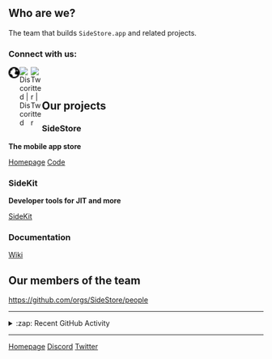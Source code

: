 <!-- 
Docs: How to use GitHub README and actions to auto-generate embedded content.
https://github.com/anuraghazra/github-readme-stats
https://www.youtube.com/watch?v=n6d4KHSKqGk
https://github.com/rahuldkjain/github-profile-readme-generator
 -->

## Who are we?

The team that builds `SideStore.app` and related projects.

### Connect with us:

<!--
[![Website](https://img.shields.io/website?label=sidestore.io&style=for-the-badge&url=https://sidestore.io)](https://sidestore.io)
[![Twitter Follow](https://img.shields.io/twitter/follow/sidestore_io?color=1DA1F2&logo=twitter&style=for-the-badge)](https://twitter.com/intent/follow?original_referer=https%3A%2F%2Fgithub.com%2Fsidestore&screen_name=sidestore)
[![GitHub Followers](https://img.shields.io/github/followers/sidestore?style=for-the-badge)]()
[![GitHub Sponsors](https://img.shields.io/github/sponsors/sidestore?style=for-the-badge
)]() 
-->

[<img align="left" alt="sidestore.io" width="22px" src="https://raw.githubusercontent.com/iconic/open-iconic/master/svg/globe.svg" />][website]
[<img align="left" alt="Discord | Discord" width="22px" src="https://cdn.jsdelivr.net/npm/simple-icons@v3/icons/discord.svg" />][discord]
[<img align="left" alt="Twitter | Twitter" width="22px" src="https://cdn.jsdelivr.net/npm/simple-icons@v3/icons/twitter.svg" />][twitter]

<br />
<br />

## Our projects

### SideStore

__The mobile app store__

[Homepage][website]
[Code][git.sidestore]

### SideKit

__Developer tools for JIT and more__

[SideKit][git.sidekit]

### Documentation

[Wiki][wiki]

## Our members of the team

https://github.com/orgs/SideStore/people

---

<details>
  <summary>:zap: Recent GitHub Activity</summary>

<!--START_SECTION:activity-->
1. 🗣 Commented on [#415](https://github.com/SideStore/SideStore/issues/415) in [SideStore/SideStore](https://github.com/SideStore/SideStore)
2. 🗣 Commented on [#11](https://github.com/SideStore/SideServer-macOS/issues/11) in [SideStore/SideServer-macOS](https://github.com/SideStore/SideServer-macOS)
3. 🗣 Commented on [#11](https://github.com/SideStore/SideServer-macOS/issues/11) in [SideStore/SideServer-macOS](https://github.com/SideStore/SideServer-macOS)
4. 🗣 Commented on [#11](https://github.com/SideStore/SideServer-macOS/issues/11) in [SideStore/SideServer-macOS](https://github.com/SideStore/SideServer-macOS)
5. 🗣 Commented on [#415](https://github.com/SideStore/SideStore/issues/415) in [SideStore/SideStore](https://github.com/SideStore/SideStore)
6. 🗣 Commented on [#436](https://github.com/SideStore/SideStore/issues/436) in [SideStore/SideStore](https://github.com/SideStore/SideStore)
7. 🗣 Commented on [#436](https://github.com/SideStore/SideStore/issues/436) in [SideStore/SideStore](https://github.com/SideStore/SideStore)
8. 🗣 Commented on [#65](https://github.com/SideStore/SideStore/issues/65) in [SideStore/SideStore](https://github.com/SideStore/SideStore)
9. 🗣 Commented on [#65](https://github.com/SideStore/SideStore/issues/65) in [SideStore/SideStore](https://github.com/SideStore/SideStore)
10. ❗️ Opened issue [#585](https://github.com/SideStore/SideStore/issues/585) in [SideStore/SideStore](https://github.com/SideStore/SideStore)
11. ❗️ Closed issue [#35](https://github.com/SideStore/sidestore.github.io/issues/35) in [SideStore/sidestore.github.io](https://github.com/SideStore/sidestore.github.io)
12. 🗣 Commented on [#35](https://github.com/SideStore/sidestore.github.io/issues/35) in [SideStore/sidestore.github.io](https://github.com/SideStore/sidestore.github.io)
13. ❗️ Opened issue [#584](https://github.com/SideStore/SideStore/issues/584) in [SideStore/SideStore](https://github.com/SideStore/SideStore)
14. 🗣 Commented on [#415](https://github.com/SideStore/SideStore/issues/415) in [SideStore/SideStore](https://github.com/SideStore/SideStore)
15. 🗣 Commented on [#519](https://github.com/SideStore/SideStore/issues/519) in [SideStore/SideStore](https://github.com/SideStore/SideStore)
16. 🗣 Commented on [#531](https://github.com/SideStore/SideStore/issues/531) in [SideStore/SideStore](https://github.com/SideStore/SideStore)
17. 🗣 Commented on [#519](https://github.com/SideStore/SideStore/issues/519) in [SideStore/SideStore](https://github.com/SideStore/SideStore)
18. ❗️ Opened issue [#583](https://github.com/SideStore/SideStore/issues/583) in [SideStore/SideStore](https://github.com/SideStore/SideStore)
19. ❗️ Opened issue [#35](https://github.com/SideStore/sidestore.github.io/issues/35) in [SideStore/sidestore.github.io](https://github.com/SideStore/sidestore.github.io)
20. 🗣 Commented on [#580](https://github.com/SideStore/SideStore/issues/580) in [SideStore/SideStore](https://github.com/SideStore/SideStore)
<!--END_SECTION:activity-->

</details>

---

[Homepage][patreon] [Discord][discord] [Twitter][twitter]

<!--
- [Patreon][patreon]
- [OpenCollective][opencollective]
- [YouTube][youtube]
-->

[website]: https://sidestore.io
[wiki]: https://wiki.sidestore.io
[twitter]: https://twitter.com/sidestore_io
[discord]: https://discord.gg/sidestore-949183273383395328
[youtube]: https://youtube.com/TODO
[patreon]: https://www.patreon.com/SideStore
[opencollective]: https://opencollective.com/TODO
[git.sidestore]: https://github.com/SideStore/SideStore/
[git.sidekit]: https://github.com/SideStore/SideKit

